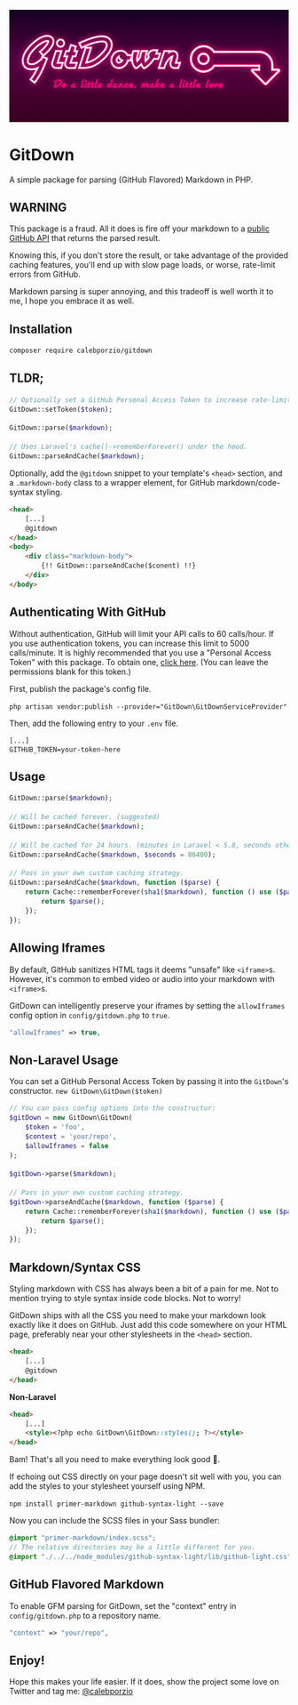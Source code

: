 ![GitDown - a simple package to parse markdown in PHP](banner.png)

# GitDown
A simple package for parsing (GitHub Flavored) Markdown in PHP.

## WARNING
This package is a fraud. All it does is fire off your markdown to a [public GitHub API](https://developer.github.com/v3/markdown/) that returns the parsed result.

Knowing this, if you don't store the result, or take advantage of the provided caching features, you'll end up with slow page loads, or worse, rate-limit errors from GitHub.

Markdown parsing is super annoying, and this tradeoff is well worth it to me, I hope you embrace it as well.

## Installation

```bash
composer require calebporzio/gitdown
```

## TLDR;

```php
// Optionally set a GitHub Personal Access Token to increase rate-limit.
GitDown::setToken($token);

GitDown::parse($markdown);

// Uses Laravel's cache()->rememberForever() under the hood.
GitDown::parseAndCache($markdown);
```

Optionally, add the `@gitdown` snippet to your template's `<head>` section, and a `.markdown-body` class to a wrapper element, for GitHub markdown/code-syntax styling.

```html
<head>
    [...]
    @gitdown
</head>
<body>
    <div class="markdown-body">
        {!! GitDown::parseAndCache($conent) !!}
    </div>
</body>
```

## Authenticating With GitHub

Without authentication, GitHub will limit your API calls to 60 calls/hour. If you use authentication tokens, you can increase this limit to 5000 calls/minute. It is highly recommended that you use a "Personal Access Token" with this package. To obtain one, [click here](https://github.com/settings/tokens). (You can leave the permissions blank for this token.)

First, publish the package's config file.

`php artisan vendor:publish --provider="GitDown\GitDownServiceProvider"`

Then, add the following entry to your `.env` file.

```
[...]
GITHUB_TOKEN=your-token-here
```

## Usage
```php
GitDown::parse($markdown);

// Will be cached forever. (suggested)
GitDown::parseAndCache($markdown);

// Will be cached for 24 hours. (minutes in Laravel < 5.8, seconds otherwise)
GitDown::parseAndCache($markdown, $seconds = 86400);

// Pass in your own custom caching strategy.
GitDown::parseAndCache($markdown, function ($parse) {
    return Cache::rememberForever(sha1($markdown), function () use ($parse) {
        return $parse();
    });
});
```

## Allowing Iframes
By default, GitHub sanitizes HTML tags it deems "unsafe" like `<iframe>`s. However, it's common to embed video or audio into your markdown with `<iframe>`s.

GitDown can intelligently preserve your iframes by setting the `allowIframes` config option in `config/gitdown.php` to `true`.

```php
"allowIframes" => true,
```

## Non-Laravel Usage
You can set a GitHub Personal Access Token by passing it into the `GitDown`'s constructor.
`new GitDown\GitDown($token)`

```php
// You can pass config options into the constructur:
$gitDown = new GitDown\GitDown(
    $token = 'foo',
    $context = 'your/repo',
    $allowIframes = false
);

$gitDown->parse($markdown);

// Pass in your own custom caching strategy.
$gitDown->parseAndCache($markdown, function ($parse) {
    return Cache::rememberForever(sha1($markdown), function () use ($parse) {
        return $parse();
    });
});

```

## Markdown/Syntax CSS

Styling markdown with CSS has always been a bit of a pain for me. Not to mention trying to style syntax inside code blocks. Not to worry!

GitDown ships with all the CSS you need to make your markdown look exactly like it does on GitHub. Just add this code somewhere on your HTML page, preferably near your other stylesheets in the `<head>` section.

```html
<head>
    [...]
    @gitdown
</head>
```

**Non-Laravel**
```html
<head>
    [...]
    <style><?php echo GitDown\GitDown::styles(); ?></style>
</head>
```

Bam! That's all you need to make everything look good 🤙.

If echoing out CSS directly on your page doesn't sit well with you, you can add the styles to your stylesheet yourself using NPM.

`npm install primer-markdown github-syntax-light --save`

Now you can include the SCSS files in your Sass bundler:

```scss
@import "primer-markdown/index.scss";
// The relative directories may be a little different for you.
@import "./../../node_modules/github-syntax-light/lib/github-light.css";
```

## GitHub Flavored Markdown

To enable GFM parsing for GitDown, set the "context" entry in `config/gitdown.php` to a repository name.

```php
"context" => "your/repo",
```

## Enjoy!

Hope this makes your life easier. If it does, show the project some love on Twitter and tag me: [@calebporzio](https://twitter.com/calebporzio)
